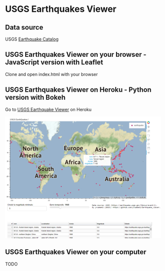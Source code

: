 # USGS Earthquakes Viewer

## Data source
USGS [Earthquake Catalog](https://earthquake.usgs.gov/fdsnws/event/1)


## USGS Earthquakes Viewer on your browser - JavaScript version with Leaflet

Clone and open index.html with your browser 

## USGS Earthquakes Viewer on Heroku - Python version with Bokeh
Go to [USGS Earthquake Viewer](https://earthquakeviewer.herokuapp.com/main) on Heroku

![USGS Earthquake Viewer](img/capture.png)


## USGS Earthquakes Viewer on your computer

TODO








